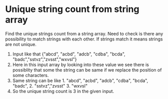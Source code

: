# Unique string count from string array
Find the unique strings count from a string array. Need to check is there any possibility to match strings with each other. If strings match it means strings are not unique.
1. Input like that {"abcd", "acbd", "adcb", "cdba", "bcda", "badc","sstvz","zvsst","wxvsl"}
2. Here in this input array by looking into these value we see there is possiblity that some the string can be same if we replace the position of some characters.
3. Same string can be like 1. "abcd", "acbd", "adcb", "cdba", "bcda", "badc", 
                           2. "sstvz","zvsst" 
                           3. "wxvsl"
5. So the unique string count is 3 in the given input.                        
